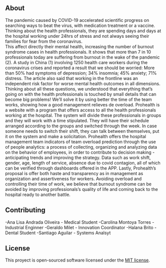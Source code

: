 
## About

The pandemic caused by COVID-19 accelerated scientific progress on searching ways to beat the virus, with medication treatment or a vaccine. 
Thinking about the health professionals, they are spending days and days at the hospital working under 24hrs of stress and not always seeing their families for fear from the coronavirus.  
This affect directly their mental health, increasing the number of burnout syndrome cases in health professionals. 
It shows that more than 7 in 10 professionals today are suffering from burnout in the wake of the pandemic (2). 
A study in China (1) involving 1250 health care workers during the coronavirus crises and reported a result that we should be worried: 
More than 50% had symptoms of depression;
34% insomnia;
45% anxiety;
71% distress. 
The article also said that working in the frontline was an independent risk factor for worse mental health outcomes in all dimensions. 
Thinking about all these questions, we understood that everything that’s going on with the health professionals is touched by small details that can become big problems! We’ll solve it by using better the time of the team works, showing how a good management relieves de overload. 
Prohealth is a website with a program that offers access to all the health professionals working at the hospital. The system will divide these professionals in groups and they will work with a time stipulated. They will have their schedule arranged according to the groups and switched through the week. 
In case someone needs to switch their shift, they can talk between themselves, put it on the system and make a solicitation.
Prohealth offers the hospital management team indicators of team overload prediction through the use of people analytics: a process of collecting, organizing and analyzing data on the behavior of employees, in order to contribute to decision making - anticipating trends and improving the strategy.
Data such as work shift, gender, age, length of service, absence due to covid contagion, all of which can be verified through dashboards offered in the APP. 
Lastly, Prohealth’s proposal is offer both haste and transparency as in management as organization and assertiveness for workers. Avoiding overload and controlling their time of work, we believe that burnout syndrome can be avoided by improving professionals’s quality of life and coming back to the hospital ready to another battle. 

## Contributing

-Ana Lisa Andrada Oliveira - Medical Student
-Carolina Montoya Torres - Industrial Enginner
-Geraldo Milet - Innovation Coordinator
-Halana Brito - Dental Student
-Santiago Aguilar - Systems Analsyt

## License

This proyect is open-sourced software licensed under the [MIT license](https://opensource.org/licenses/MIT).
